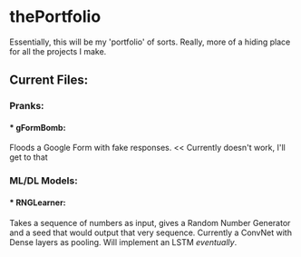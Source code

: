 # thePortfolio

Essentially, this will be my 'portfolio' of sorts. Really, more of a hiding place for all the projects I make.

## Current Files:
### Pranks:
#### * gFormBomb: 
  Floods a Google Form with fake responses. << Currently doesn't work, I'll get to that

### ML/DL Models:
#### * RNGLearner:
   Takes a sequence of numbers as input, gives a Random Number Generator and a seed that would output that very sequence. Currently a ConvNet with Dense layers as pooling. Will implement an LSTM *eventually*.
